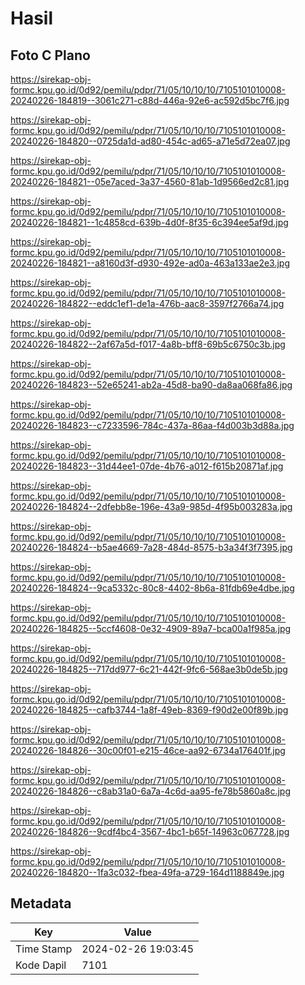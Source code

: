 # Hasil

## Foto C Plano

https://sirekap-obj-formc.kpu.go.id/0d92/pemilu/pdpr/71/05/10/10/10/7105101010008-20240226-184819--3061c271-c88d-446a-92e6-ac592d5bc7f6.jpg

https://sirekap-obj-formc.kpu.go.id/0d92/pemilu/pdpr/71/05/10/10/10/7105101010008-20240226-184820--0725da1d-ad80-454c-ad65-a71e5d72ea07.jpg

https://sirekap-obj-formc.kpu.go.id/0d92/pemilu/pdpr/71/05/10/10/10/7105101010008-20240226-184821--05e7aced-3a37-4560-81ab-1d9566ed2c81.jpg

https://sirekap-obj-formc.kpu.go.id/0d92/pemilu/pdpr/71/05/10/10/10/7105101010008-20240226-184821--1c4858cd-639b-4d0f-8f35-6c394ee5af9d.jpg

https://sirekap-obj-formc.kpu.go.id/0d92/pemilu/pdpr/71/05/10/10/10/7105101010008-20240226-184821--a8160d3f-d930-492e-ad0a-463a133ae2e3.jpg

https://sirekap-obj-formc.kpu.go.id/0d92/pemilu/pdpr/71/05/10/10/10/7105101010008-20240226-184822--eddc1ef1-de1a-476b-aac8-3597f2766a74.jpg

https://sirekap-obj-formc.kpu.go.id/0d92/pemilu/pdpr/71/05/10/10/10/7105101010008-20240226-184822--2af67a5d-f017-4a8b-bff8-69b5c6750c3b.jpg

https://sirekap-obj-formc.kpu.go.id/0d92/pemilu/pdpr/71/05/10/10/10/7105101010008-20240226-184823--52e65241-ab2a-45d8-ba90-da8aa068fa86.jpg

https://sirekap-obj-formc.kpu.go.id/0d92/pemilu/pdpr/71/05/10/10/10/7105101010008-20240226-184823--c7233596-784c-437a-86aa-f4d003b3d88a.jpg

https://sirekap-obj-formc.kpu.go.id/0d92/pemilu/pdpr/71/05/10/10/10/7105101010008-20240226-184823--31d44ee1-07de-4b76-a012-f615b20871af.jpg

https://sirekap-obj-formc.kpu.go.id/0d92/pemilu/pdpr/71/05/10/10/10/7105101010008-20240226-184824--2dfebb8e-196e-43a9-985d-4f95b003283a.jpg

https://sirekap-obj-formc.kpu.go.id/0d92/pemilu/pdpr/71/05/10/10/10/7105101010008-20240226-184824--b5ae4669-7a28-484d-8575-b3a34f3f7395.jpg

https://sirekap-obj-formc.kpu.go.id/0d92/pemilu/pdpr/71/05/10/10/10/7105101010008-20240226-184824--9ca5332c-80c8-4402-8b6a-81fdb69e4dbe.jpg

https://sirekap-obj-formc.kpu.go.id/0d92/pemilu/pdpr/71/05/10/10/10/7105101010008-20240226-184825--5ccf4608-0e32-4909-89a7-bca00a1f985a.jpg

https://sirekap-obj-formc.kpu.go.id/0d92/pemilu/pdpr/71/05/10/10/10/7105101010008-20240226-184825--717dd977-6c21-442f-9fc6-568ae3b0de5b.jpg

https://sirekap-obj-formc.kpu.go.id/0d92/pemilu/pdpr/71/05/10/10/10/7105101010008-20240226-184825--cafb3744-1a8f-49eb-8369-f90d2e00f89b.jpg

https://sirekap-obj-formc.kpu.go.id/0d92/pemilu/pdpr/71/05/10/10/10/7105101010008-20240226-184826--30c00f01-e215-46ce-aa92-6734a176401f.jpg

https://sirekap-obj-formc.kpu.go.id/0d92/pemilu/pdpr/71/05/10/10/10/7105101010008-20240226-184826--c8ab31a0-6a7a-4c6d-aa95-fe78b5860a8c.jpg

https://sirekap-obj-formc.kpu.go.id/0d92/pemilu/pdpr/71/05/10/10/10/7105101010008-20240226-184826--9cdf4bc4-3567-4bc1-b65f-14963c067728.jpg

https://sirekap-obj-formc.kpu.go.id/0d92/pemilu/pdpr/71/05/10/10/10/7105101010008-20240226-184820--1fa3c032-fbea-49fa-a729-164d1188849e.jpg


## Metadata

| Key        | Value               |
| ---------- | ------------------- |
| Time Stamp | 2024-02-26 19:03:45 |
| Kode Dapil | 7101                |



